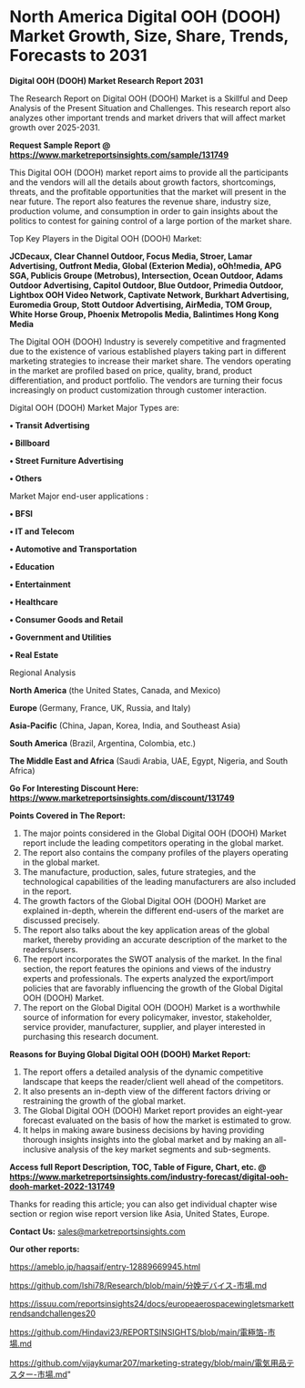 # North America Digital OOH (DOOH) Market Growth, Size, Share, Trends, Forecasts to 2031

<strong>Digital OOH (DOOH) Market Research Report 2031</strong>

The Research Report on Digital OOH (DOOH) Market is a Skillful and Deep Analysis of the Present Situation and Challenges. This research report also analyzes other important trends and market drivers that will affect market growth over 2025-2031.

<strong>Request Sample Report @ <a href=https://www.marketreportsinsights.com/sample/131749>https://www.marketreportsinsights.com/sample/131749</a></strong>

This Digital OOH (DOOH) market report aims to provide all the participants and the vendors will all the details about growth factors, shortcomings, threats, and the profitable opportunities that the market will present in the near future. The report also features the revenue share, industry size, production volume, and consumption in order to gain insights about the politics to contest for gaining control of a large portion of the market share.

Top Key Players in the Digital OOH (DOOH) Market:

<strong>JCDecaux, Clear Channel Outdoor, Focus Media, Stroer, Lamar Advertising, Outfront Media, Global (Exterion Media), oOh!media, APG SGA, Publicis Groupe (Metrobus), Intersection, Ocean Outdoor, Adams Outdoor Advertising, Capitol Outdoor, Blue Outdoor, Primedia Outdoor, Lightbox OOH Video Network, Captivate Network, Burkhart Advertising, Euromedia Group, Stott Outdoor Advertising, AirMedia, TOM Group, White Horse Group, Phoenix Metropolis Media, Balintimes Hong Kong Media</strong>

The Digital OOH (DOOH) Industry is severely competitive and fragmented due to the existence of various established players taking part in different marketing strategies to increase their market share. The vendors operating in the market are profiled based on price, quality, brand, product differentiation, and product portfolio. The vendors are turning their focus increasingly on product customization through customer interaction.

Digital OOH (DOOH) Market Major Types are:

<strong>• Transit Advertising

• Billboard

• Street Furniture Advertising

• Others</strong>

Market Major end-user applications :

<strong>• BFSI

• IT and Telecom

• Automotive and Transportation

• Education

• Entertainment

• Healthcare

• Consumer Goods and Retail

• Government and Utilities

• Real Estate</strong>

Regional Analysis

</u><strong><b>North America</b></strong> (the United States, Canada, and Mexico)

<strong><b>Europe </b></strong>(Germany, France, UK, Russia, and Italy)

<strong><b>Asia-Pacific</b></strong> (China, Japan, Korea, India, and Southeast Asia)

<strong><b>South America</b></strong> (Brazil, Argentina, Colombia, etc.)

<strong><b>The Middle East and Africa</b></strong> (Saudi Arabia, UAE, Egypt, Nigeria, and South Africa)

<strong>Go For Interesting Discount Here: <a href=https://www.marketreportsinsights.com/discount/131749>https://www.marketreportsinsights.com/discount/131749</a></strong>

<strong>Points Covered in The Report:</strong>
<ol>
  <li>The major points considered in the Global Digital OOH (DOOH) Market report include the leading competitors operating in the global market.</li>
  <li>The report also contains the company profiles of the players operating in the global market.</li>
  <li>The manufacture, production, sales, future strategies, and the technological capabilities of the leading manufacturers are also included in the report.</li>
  <li>The growth factors of the Global Digital OOH (DOOH) Market are explained in-depth, wherein the different end-users of the market are discussed precisely.</li>
  <li>The report also talks about the key application areas of the global market, thereby providing an accurate description of the market to the readers/users.</li>
  <li>The report incorporates the SWOT analysis of the market. In the final section, the report features the opinions and views of the industry experts and professionals. The experts analyzed the export/import policies that are favorably influencing the growth of the Global Digital OOH (DOOH) Market.</li>
  <li>The report on the Global Digital OOH (DOOH) Market is a worthwhile source of information for every policymaker, investor, stakeholder, service provider, manufacturer, supplier, and player interested in purchasing this research document.</li>
</ol>
<strong>Reasons for Buying Global Digital OOH (DOOH) Market Report:</strong>

<ol>
  <li>The report offers a detailed analysis of the dynamic competitive landscape that keeps the reader/client well ahead of the competitors.</li>
  <li>It also presents an in-depth view of the different factors driving or restraining the growth of the global market.</li>
  <li>The Global Digital OOH (DOOH) Market report provides an eight-year forecast evaluated on the basis of how the market is estimated to grow.</li>
  <li>It helps in making aware business decisions by having providing thorough insights insights into the global market and by making an all-inclusive analysis of the key market segments and sub-segments.</li>
</ol>
<strong>Access full Report Description, TOC, Table of Figure, Chart, etc. @ <a href=https://www.marketreportsinsights.com/industry-forecast/digital-ooh-dooh-market-2022-131749>https://www.marketreportsinsights.com/industry-forecast/digital-ooh-dooh-market-2022-131749</a></strong>


Thanks for reading this article; you can also get individual chapter wise section or region wise report version like Asia, United States, Europe.

<strong>Contact Us:</strong>
sales@marketreportsinsights.com

<strong>Our other reports:</strong>

<a href=https://ameblo.jp/haqsaif/entry-12889669945.html>https://ameblo.jp/haqsaif/entry-12889669945.html</a>

<a href=https://github.com/Ishi78/Research/blob/main/分娩デバイス-市場.md>https://github.com/Ishi78/Research/blob/main/分娩デバイス-市場.md</a>

<a href=https://issuu.com/reportsinsights24/docs/europeaerospacewingletsmarkettrendsandchallenges20>https://issuu.com/reportsinsights24/docs/europeaerospacewingletsmarkettrendsandchallenges20</a>

<a href=https://github.com/Hindavi23/REPORTSINSIGHTS/blob/main/電極箔-市場.md>https://github.com/Hindavi23/REPORTSINSIGHTS/blob/main/電極箔-市場.md</a>

<a href=https://github.com/vijaykumar207/marketing-strategy/blob/main/電気用品テスター-市場.md>https://github.com/vijaykumar207/marketing-strategy/blob/main/電気用品テスター-市場.md</a>"
